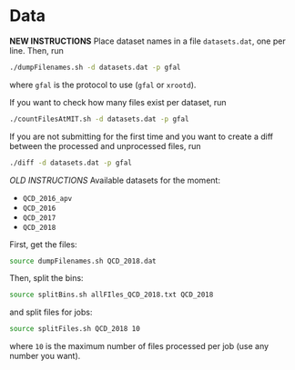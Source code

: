 # Data

**NEW INSTRUCTIONS**
Place dataset names in a file `datasets.dat`, one per line.
Then, run

```bash
./dumpFilenames.sh -d datasets.dat -p gfal
```

where `gfal` is the protocol to use (`gfal` or `xrootd`).

If you want to check how many files exist per dataset, run

```bash
./countFilesAtMIT.sh -d datasets.dat -p gfal
```

If you are not submitting for the first time and you want to create a diff between the processed and unprocessed files, run

```bash
./diff -d datasets.dat -p gfal
```

_OLD INSTRUCTIONS_
Available datasets for the moment:

- `QCD_2016_apv`
- `QCD_2016`
- `QCD_2017`
- `QCD_2018`

First, get the files:

```bash
source dumpFilenames.sh QCD_2018.dat
```

Then, split the bins:

```bash
source splitBins.sh allFIles_QCD_2018.txt QCD_2018
```

and split files for jobs:

```bash
source splitFiles.sh QCD_2018 10
```

where `10` is the maximum number of files processed per job (use any number you want).
